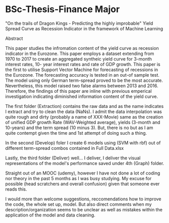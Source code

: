 # BSc-Thesis-Finance Major
"On the trails of Dragon Kings - Predicting the highly improbable"
Yield Spread Curve as Recession Indicator in the framework of Machine Learning 


Abstract

This paper studies the infromation content of the yield curve as recession
indicator in the Eurozone. This paper employs a dataset extending from 1970 to
2017 to create an aggregated syntheic yield curve for 3-month interest rates, 10-
year interest rates and rate of GDP growth. This paper is the first to utilise
Support Vector Machine for forecasting of recessions in the Eurozone.
The forecasting accuracy is tested in an out-of sample test. The model using
only German term-spread proved to be the most accurate. Nevertheless, this
model raised two false alarms between 2013 and 2016. Therefore, the findings
of this paper are inline with previous emperical investigation indicating
diminished information content of the yield curve.

The first folder (Extraction) contains the raw data and as the name indicates I extract and try to clean the data (NaNs). I admit the data interpolation was quite rough and dirty (probably a name of XXX-Movie) same as the creation of unified GDP growth Rate (WAV-Weighted average), yields (3-month and 10-years) and the term spread (10 minus 3). But, there is no but as I am quite contempt given the time and 1st attempt of doing such a thing. 

In the second (Develop) foler I create 6 models using (SVM with rbf) out of different term-spread combos contained in Full Data.xlsx

Lastly, the third folder (Deliver) well... I deliver, I deliver the visual representations of the model's performance saved under 4th (Graph) folder.

Straight out of an MOOC (udemy), however I have not done a lot of coding nor theory in the past 5 months as I was busy studying. My excuse for possible (head scratchers and overall confusion) given that someone ever reads this. 


I would more than welcome suggestions, reccomendations how to improve the code, the whole set up, model. But also direct comments when my description/organization seems to be unclear as well as mistakes within the application of the model and data cleaning. 
